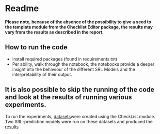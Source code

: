 # Readme
**Please note, because of the absence of the possibility to give a seed to the template module from the Checklist Editor package, the results may vary from the results as described in the report.**

## How to run the code
- Install required packages (found in requirements.txt)
- Per ability, walk through the notebook, the notebooks provide a deeper insight into the behaviour of the different SRL Models and the interpretability of their output.

## It is also possible to skip the running of the code and look at the results of running various experiments. 
To run the experiments, [datasets](/datasets)were created using the CheckList module. Two SRL-prediction models were run on these datasets and produced the [results](/results)



